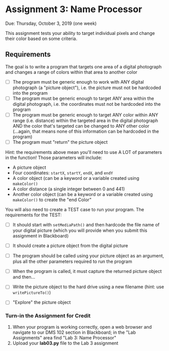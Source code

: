 # Assignment 3: Name Processor

Due: Thursday, October 3, 2019 (one week)

This assignment tests your ability to target individual pixels and change their color based on some criteria.

## Requirements

The goal is to write a program that targets one area of a digital photograph and changes a range of colors within that area to another color

- [ ] The program must be generic enough to work with ANY digital photograph (a "picture object"), i.e. the picture must not be hardcoded into the program
- [ ] The program must be generic enough to target ANY area within the digital photograph, i.e. the coordinates must not be hardcoded into the program
- [ ] The program must be generic enough to target ANY color within ANY range (i.e. distance) within the targeted area in the digital photograph AND the color that's targeted can be changed to ANY other color (...again, that means none of this information can be hardcoded in the program)
- [ ] The program must "return" the picture object

Hint: the requirements above mean you'll need to use A LOT of parameters in the function!  Those parameters will include:

- A picture object
- Four coordinates: `startX`, `startY`, `endX`, and `endY`
- A color object (can be a keyword or a variable created using `makeColor()`
- A color distance (a single integer between 0 and 441)
- Another color object (can be a keyword or a variable created using `makeColor()` to create the "end Color"

You will also need to create a TEST case to run your program.  The requirements for the TEST:

- [ ] It should start with `setMediaPath()` and then hardcode the file name of your digital picture (which you will provide when you submit this assignment in Blackboard) 
- [ ] It should create a picture object from the digital picture
- [ ] The program should be called using your picture object as an argument, plus all the other parameters required to run the program
- [ ] When the program is called, it must capture the returned picture object and then...
- [ ] Write the picture object to the hard drive using a new filename (hint: use `writePictureTo()`)
- [ ] "Explore" the picture object






### Turn-in the Assignment for Credit

1. When your program is working correctly, open a web browser and navigate to our DMS 102 section in Blackboard; in the "Lab Assignments" area find "Lab 3: Name Processor"
3. Upload your **lab03.py** file to the Lab 3 assignment

